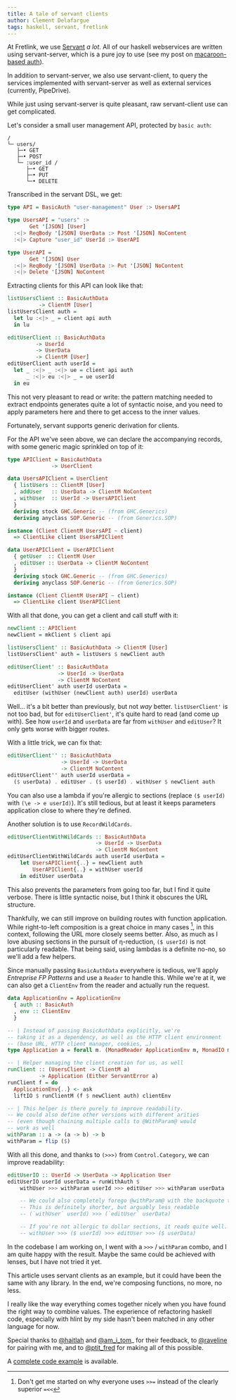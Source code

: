 ```yaml
---
title: A tale of servant clients
author: Clement Delafargue
tags: haskell, servant, fretlink
---
```


At Fretlink, we use
[Servant](https://haskell-servant.readthedocs.io/en/stable/) *a
lot*. All of our haskell webservices are written using servant-server,
which is a pure joy to use (see my post on [macaroon-based
auth](http://blog.clement.delafargue.name/posts/2018-07-19-bake-delicious-macaroon-burritos-with-servant.html)).

In addition to servant-server, we also use servant-client, to query the
services implemented with servant-server as well as external services
(currently, PipeDrive).

While just using servant-server is quite pleasant, raw servant-client use
can get complicated.

Let's consider a small user management API, protected by `basic auth`:

```
/
└─ users/
   ├─• GET
   ├─• POST
   └─ :user_id /
      ├─• GET
      ├─• PUT
      └─• DELETE
```

Transcribed in the servant DSL, we get:

```haskell
type API = BasicAuth "user-management" User :> UsersAPI

type UsersAPI = "users" :>
       Get '[JSON] [User]
  :<|> ReqBody '[JSON] UserData :> Post '[JSON] NoContent
  :<|> Capture "user_id" UserId :> UserAPI

type UserAPI =
       Get '[JSON] User
  :<|> ReqBody '[JSON] UserData :> Put '[JSON] NoContent
  :<|> Delete '[JSON] NoContent
```

Extracting clients for this API can look like that:

```haskell
listUsersClient :: BasicAuthData
          -> ClientM [User]
listUsersClient auth =
  let lu :<|> _ = client api auth
  in lu

editUserClient :: BasicAuthData
         -> UserId
         -> UserData
         -> ClientM [User]
editUserClient auth userId =
  let _ :<|> _ :<|> ue = client api auth
      _ :<|> eu :<|> _ = ue userId
  in eu
```

This not very pleasant to read or write: the pattern matching needed to
extract endpoints generates quite a lot of syntactic noise, and you need to
apply parameters here and there to get access to the inner values.

Fortunately, servant supports generic derivation for clients.

For the API we've seen above, we can declare the accompanying records,
with some generic magic sprinkled on top of it:

```haskell
type APIClient = BasicAuthData
              -> UserClient

data UsersAPIClient = UserClient
  { listUsers :: ClientM [User]
  , addUser   :: UserData -> ClientM NoContent
  , withUser  :: UserId -> UsersAPIClient
  }
  deriving stock GHC.Generic -- (from GHC.Generics)
  deriving anyclass SOP.Generic -- (from Generics.SOP)

instance (Client ClientM UsersAPI ~ client)
  => ClientLike client UsersAPIClient

data UserAPIClient = UserAPIClient
  { getUser  :: ClientM User
  , editUser :: UserData -> ClientM NoContent
  }
  deriving stock GHC.Generic -- (from GHC.Generics)
  deriving anyclass SOP.Generic -- (from Generics.SOP)

instance (Client ClientM UserAPI ~ client)
  => ClientLike client UserAPIClient
```

With all that done, you can get a client and call stuff with it:

```haskell
newClient :: APIClient
newClient = mkClient $ client api

listUsersClient' :: BasicAuthData -> ClientM [User]
listUsersClient' auth = listUsers $ newClient auth

editUserClient' :: BasicAuthData
                -> UserId -> UserData
                -> ClientM NoContent
editUserClient' auth userId userData =
  editUser (withUser (newClient auth) userId) userData
```

Well… it's a bit better than previously, but not *way*
better. `listUserClient'` is not too bad, but for `editUserClient'`, it's
quite hard to read (and come up with). See how `userId` and `userData`
are far from `withUser` and `editUser`? It only gets worse with bigger routes.

With a little trick, we can fix that:

```haskell
editUserClient'' :: BasicAuthData
                 -> UserId -> UserData
                 -> ClientM NoContent
editUserClient'' auth userId userData =
  ($ userData) . editUser . ($ userId) . withUser $ newClient auth
```

You can also use a lambda if you're allergic to sections (replace `($ userId)`
with `(\e -> e userId)`). It's still tedious, but at least it keeps parameters
application close to where they're defined.

Another solution is to use `RecordWildCards`.

```haskell
editUserClientWithWildCards :: BasicAuthData
                            -> UserId -> UserData
                            -> ClientM NoContent
editUserClientWithWildCards auth userId userData =
    let UsersAPIClient{..} = newClient auth
        UserAPIClient{..} = withUser userId
    in editUser userData
```

This also prevents the parameters from going too far, but I find it quite
verbose. There is little syntactic noise, but I think it obscures the URL
structure.

Thankfully, we can still improve on building routes with function application.
While right-to-left composition is a great choice in many cases [^1], in
this context, following the URL more closely seems better. Also, as much as
I love abusing sections in the pursuit of η-reduction, `($ userId)` is not
particularly readable. That being said, using lambdas is a definite no-no,
so we'll add a few helpers.

Since manually passing `BasicAuthData` everywhere is tedious, we'll apply
*Entreprise FP Patterns* and use a `Reader` to handle this. While we're at
it, we can also get a `ClientEnv` from the reader and actually run the request.

```haskell
data ApplicationEnv = ApplicationEnv
  { auth :: BasicAuth
  , env :: ClientEnv
  }

-- | Instead of passing BasicAuthData explicitly, we're
-- taking it as a dependency, as well as the HTTP client environment
-- (base URL, HTTP client manager, cookies, …)
type Application a = forall m. (MonadReader ApplicationEnv m, MonadIO m) => m a

-- | Helper managing the client creation for us, as well
runClient :: (UsersClient -> ClientM a)
          -> Application (Either ServantError a)
runClient f = do
  ApplicationEnv{..} <- ask
  liftIO $ runClientM (f $ newClient auth) clientEnv

-- | This helper is there purely to improve readability.
-- We could also define other versions with different arities
-- (even though chaining multiple calls to @WithParam@ would
-- work as well
withParam :: a -> (a -> b) -> b
withParam = flip ($)
```

With all this done, and thanks to `(>>>)` from `Control.Category`,
we can improve readability:

```haskell
editUserIO :: UserId -> UserData -> Application User
editUserIO userId userData = runWithAuth $
    withUser >>> withParam userId >>> editUser >>> withParam userData

    -- We could also completely forego @withParam@ with the backquote trick.
    -- This is definitely shorter, but arguably less readable
    -- (`withUser` userId) >>> (`editUser` userData)

    -- If you're not allergic to dollar sections, it reads quite well.
    -- withUser >>> ($ userId) >>> editUser >>> ($ userData)
```

In the codebase I am working on, I went with a `>>>` / `withParam` combo,
and I am quite happy with the result. Maybe the same could be achieved with
lenses, but I have not tried it yet.

This article uses servant clients as an example, but it could have been the
same with any library. In the end, we're composing functions, no more, no
less.

I really like the way everything comes together nicely when you have found
the right way to combine values. The experience of refactoring haskell code,
especially with hlint by my side hasn't been matched in any other language
for now.

Special thanks to [\@haitlah](https://twitter.com/haitlah) and
[\@am\_i\_tom](https://twitter.com/am_i_tom)_ for their feedback, to
[\@raveline](https://twitter.com/raveline) for pairing with me, and to
[\@ptit\_fred](https://twitter.com/ptit_fred) for making all of this possible.

A [complete code
example](https://gist.github.com/divarvel/61c00a023a7fed71c676898188994fd6)
is available.

[^1]: Don't get me started on why everyone uses `>>=` instead of the clearly
  superior `=<<`

